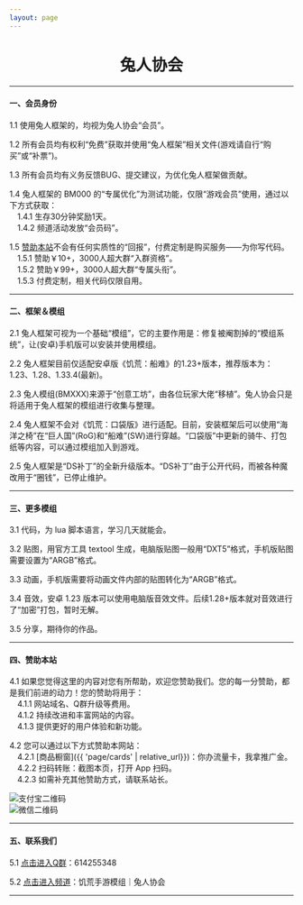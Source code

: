 ```yaml
---
layout: page
---
```


<h1 style="text-align:center;">兔人协会</h1>

---

#### 一、会员身份

1.1 使用兔人框架的，均视为兔人协会“会员”。  

1.2 所有会员均有权利“免费”获取并使用“兔人框架”相关文件(游戏请自行“购买”或“补票”)。  

1.3 所有会员均有义务反馈BUG、提交建议，为优化兔人框架做贡献。  

1.4 兔人框架的 BM000 的“专属优化”为测试功能，仅限“游戏会员”使用，通过以下方式获取：  
　1.4.1 生存30分钟奖励1天。  
　1.4.2 频道活动发放“会员码”。  

1.5 <a href="#四赞助本站">赞助本站</a>不会有任何实质性的“回报”，付费定制是购买服务——为你写代码。  
　1.5.1 赞助￥10+，3000人超大群“入群资格”。  
　1.5.2 赞助￥99+，3000人超大群“专属头衔”。  
　1.5.3 付费定制，相关代码仅限自用。  

---

#### 二、框架＆模组

2.1 兔人框架可视为一个基础“模组”，它的主要作用是：修复被阉割掉的“模组系统”，让(安卓)手机版可以安装并使用模组。  

2.2 兔人框架目前仅适配安卓版《饥荒：船难》的1.23+版本，推荐版本为：1.23、1.28、1.33.4(最新)。  

2.3 兔人模组(BMXXX)来源于“创意工坊”，由各位玩家大佬“移植”。兔人协会只是将适用于兔人框架的模组进行收集与整理。  

2.4 兔人框架不会对《饥荒：口袋版》进行适配。目前，安装框架后可以使用“海洋之椅”在“巨人国”(RoG)和“船难”(SW)进行穿越。“口袋版”中更新的骑牛、打包纸等内容，可以通过模组加入到游戏。  

2.5 兔人框架是“DS补丁”的全新升级版本。“DS补丁”由于公开代码，而被各种魔改用于“圈钱”，已停止维护。  

---

#### 三、更多模组

3.1 代码，为 lua 脚本语言，学习几天就能会。  

3.2 贴图，用官方工具 textool 生成，电脑版贴图一般用“DXT5”格式，手机版贴图需要设置为“ARGB”格式。  

3.3 动画，手机版需要将动画文件内部的贴图转化为“ARGB”格式。  

3.4 音效，安卓 1.23 版本可以使用电脑版音效文件。后续1.28+版本就对音效进行了“加密”打包，暂时无解。  

3.5 分享，期待你的作品。  

---

#### 四、赞助本站

4.1 如果您觉得这里的内容对您有所帮助，欢迎您赞助我们。您的每一分赞助，都是我们前进的动力！您的赞助将用于：  
　4.1.1 网站域名、Q群升级等费用。  
　4.1.2 持续改进和丰富网站的内容。  
　4.1.3 提供更好的用户体验和新功能。  

4.2 您可以通过以下方式赞助本网站：  
　4.2.1 [商品橱窗]({{ 'page/cards' | relative_url}})：你办流量卡，我拿推广金。  
　4.2.2 扫码转账：截图本页，打开 App 扫码。  
　4.2.3 如需补充其他赞助方式，请联系站长。  
<div class="donation">
  <div class="qr-container">
    <div class="qrcode">
      <img src="{{ '/assets/img/alipay-qrcode.png' | relative_url }}" alt="支付宝二维码" />
    </div>
    <div class="qrcode">
      <img src="{{ '/assets/img/wechat-qrcode.png' | relative_url }}" alt="微信二维码" />
    </div>
  </div>
</div>

---

#### 五、联系我们

5.1 [点击进入Q群](https://jq.qq.com/?k=5WukPKv)：614255348

5.2 [点击进入频道](https://qun.qq.com/qqweb/qunpro/share?inviteCode=2l2COvdUN0S)：饥荒手游模组｜兔人协会

---
